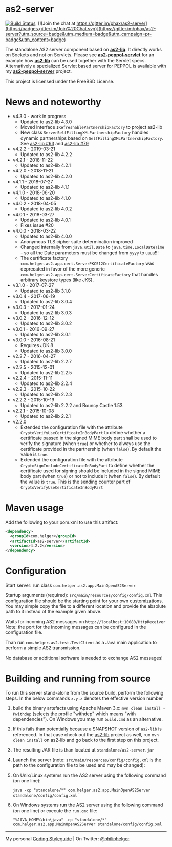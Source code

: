 # as2-server

[![Build Status](https://travis-ci.org/phax/as2-server.svg?branch=master)](https://travis-ci.org/phax/as2-server)
﻿
[![Join the chat at https://gitter.im/phax/as2-server](https://badges.gitter.im/Join%20Chat.svg)](https://gitter.im/phax/as2-server?utm_source=badge&utm_medium=badge&utm_campaign=pr-badge&utm_content=badge)

The standalone AS2 server component based on **[as2-lib](https://github.com/phax/as2-lib)**.
It directly works on Sockets and not on Servlets. Please see **[as2-peppol-servlet](https://github.com/phax/as2-peppol-servlet)** for an example how **[as2-lib](https://github.com/phax/as2-lib)** can be used together with the Servlet specs.
Alternatively a specialized Servlet based server for PEPPOL is available with my **[as2-peppol-server](https://github.com/phax/as2-peppol-server)** project.

This project is licensed under the FreeBSD License.

# News and noteworthy

* v4.3.0 - work in progress
    * Updated to as2-lib 4.3.0
    * Moved interface `IRefreshablePartnershipFactory` to project as2-lib
    * New class `ServerSelfFillingXMLPartnershipFactory` handles dynamic partnerships based on `SelfFillingXMLPartnershipFactory`. See [as2-lib #63](https://github.com/phax/as2-lib/issues/63) and [as2-lib #79](https://github.com/phax/as2-lib/issues/79) 
* v4.2.2 - 2019-03-21
    * Updated to as2-lib 4.2.2
* v4.2.1 - 2018-11-22
    * Updated to as2-lib 4.2.1
* v4.2.0 - 2018-11-21
    * Updated to as2-lib 4.2.0
* v4.1.1 - 2018-07-27
    * Updated to as2-lib 4.1.1
* v4.1.0 - 2018-06-20
    * Updated to as2-lib 4.1.0
* v4.0.2 - 2018-04-05
    * Updated to as2-lib 4.0.2
* v4.0.1 - 2018-03-27
    * Updated to as2-lib 4.0.1
    * Fixes issue #20
* v4.0.0 - 2018-03-22
    * Updated to as2-lib 4.0.0
    * Anonymous TLS cipher suite determination improved
    * Changed internally from `java.util.Date` to `java.time.LocalDateTime` - so all the Date parameters must be changed from `yyyy` to `uuuu`!!! 
    * The certificate factory `com.helger.as2.app.cert.ServerPKCS12CertificateFactory` was deprecated in favor of the more generic `com.helger.as2.app.cert.ServerCertificateFactory` that handles arbitrary keystore types (like JKS).
* v3.1.0 - 2017-07-27
    * Updated to as2-lib 3.1.0
* v3.0.4 - 2017-06-19
    * Updated to as2-lib 3.0.4
* v3.0.3 - 2017-01-24
    * Updated to as2-lib 3.0.3
* v3.0.2 - 2016-12-12
    * Updated to as2-lib 3.0.2
* v3.0.1 - 2016-09-27
    * Updated to as2-lib 3.0.1
* v3.0.0 - 2016-08-21
    * Requires JDK 8
    * Updated to as2-lib 3.0.0
* v2.2.7 - 2016-04-27
    * Updated to as2-lib 2.2.7
* v2.2.5 - 2015-12-01
    * Updated to as2-lib 2.2.5
* v2.2.4 - 2015-11-11
    * Updated to as2-lib 2.2.4
* v2.2.3 - 2015-10-22
    * Updated to as2-lib 2.2.3
* v2.2.2 - 2015-10-19
    * Updated to as2-lib 2.2.2 and Bouncy Castle 1.53
* v2.2.1 - 2015-10-08
    * Updated to as2-lib 2.2.1
* v2.2.0
    * Extended the configuration file with the attribute `CryptoVerifyUseCertificateInBodyPart` to define whether a certificate passed in the signed MIME body part shall be used to verify the signature (when `true`) or whether to always use the certificate provided in the partnership (when `false`). By default the value is `true`.
    * Extended the configuration file with the attribute `CryptoSignIncludeCertificateInBodyPart` to define whether the certificate used for signing should be included in the signed MIME body part (when `true`) or not to include it (when `false`). By default the value is `true`. This is the sending counter part of `CryptoVerifyUseCertificateInBodyPart`

# Maven usage

Add the following to your pom.xml to use this artifact:

```xml
<dependency>
  <groupId>com.helger</groupId>
  <artifactId>as2-server</artifactId>
  <version>4.2.2</version>
</dependency>
```

# Configuration
Start server: run class `com.helger.as2.app.MainOpenAS2Server`

Startup arguments (required): `src/main/resources/config/config.xml`
This configuration file should be the starting point for your own customizations. You may simple copy the file to a different location and provide the absolute path to it instead of the example given above. 

Waits for incoming AS2 messages on `http://localhost:10080/HttpReceiver`
Note: the port for the incoming messages can be configured in the configuration file.

Than run `com.helger.as2.test.TestClient` as a Java main application to perform a simple AS2 transmission.

No database or additional software is needed to exchange AS2 messages!

# Building and running from source
To run this server stand-alone from the source build, perform the following steps.
In the below commands `x.y.z` denotes the effective version number

1. build the binary artefacts using Apache Maven 3.x: `mvn clean install -Pwithdep` (selects the profile "withdep" which means "with dependencies"). On Windows you may run `build.cmd` as an alternative.
  1. If this fails than potentially because a SNAPSHOT version of `as2-lib` is referenced. In that case check out the [as2-lib](https://github.com/phax/as2-lib/) project as well, run `mvn clean install` on as2-lib and go back to the first step on this project. 
2. The resulting JAR file is than located at `standalone/as2-server.jar`
3. Launch the server (note: `src/main/resources/config/config.xml` is the path to the configuration file to be used and may be changed): 
  1. On Unix/Linux systems run the AS2 server using the following command (on one line):
  
     `java -cp "standalone/*" com.helger.as2.app.MainOpenAS2Server standalone/config/config.xml`
`
  2. On Windows systems run the AS2 server using the following command (on one line) or execute the `run.cmd` file:
  
     `"%JAVA_HOME%\bin\java" -cp "standalone/*" com.helger.as2.app.MainOpenAS2Server standalone/config/config.xml`

---

My personal [Coding Styleguide](https://github.com/phax/meta/blob/master/CodingStyleguide.md) |
On Twitter: <a href="https://twitter.com/philiphelger">@philiphelger</a>
